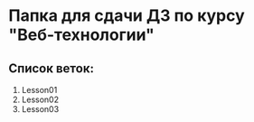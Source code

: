 # Папка для сдачи ДЗ по курсу "Веб-технологии"

## Список веток:
1. Lesson01
2. Lesson02
3. Lesson03